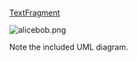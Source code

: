 [TextFragment](./vocab.xml#L4:~:text=<Function%20Name="-,TextFragment,-")

![alicebob.png](https://github.com/HeikoTheissen/markdowntest/blob/alicebob.png)

Note the included UML diagram.
